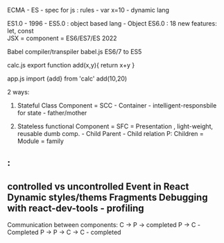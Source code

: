 ECMA - ES - spec for js : rules -   var x=10    - dynamic lang

ES1.0 - 1996 - ES5.0  : object based lang - Object 
ES6.0 : 18 new features: let, const  
JSX = component = ES6/ES7/ES 2022 

Babel  compiler/transpiler
babel.js  ES6/7  to ES5


calc.js
export function add(x,y){
    return x+y
}



app.js
import {add} from 'calc'
add(10,20)

2 ways:
  1. Stateful Class Component = SCC - Container - intelligent-responsbile for state - father/mother


  2. Stateless functional Component = SFC = Presentation , light-weight, reusable dumb comp. - Child
  Parent - Child relation   P: Children = Module = family

  :
  -----------------------------------------
  controlled vs uncontrolled
  Event in React
  Dynamic styles/thems
  Fragments
  Debugging with react-dev-tools   - profiling
  -----------------------------------------

Communication between components:
C -> P -> completed
P -> C  -Completed
P -> P ->
C -> C - completed

